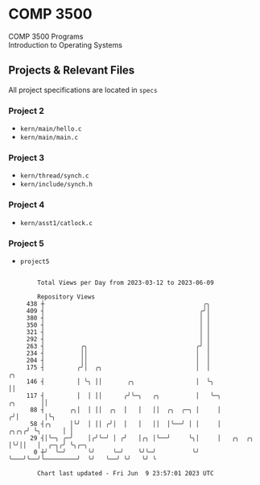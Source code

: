 # COMP 3500
COMP 3500 Programs  
Introduction to Operating Systems  
## Projects & Relevant Files
All project specifications are located in `specs`
### Project 2
- `kern/main/hello.c`
- `kern/main/main.c`
### Project 3
- `kern/thread/synch.c`
- `kern/include/synch.h`
### Project 4
- `kern/asst1/catlock.c`
### Project 5
- `project5`

```

        Total Views per Day from 2023-03-12 to 2023-06-09

        Repository Views
     438 ┼                                            ╭╮
     409 ┤                                           ╭╯│
     380 ┤                                           │ │
     350 ┤                                           │ │
     321 ┤                                           │ │
     292 ┤                                           │ │
     263 ┤          ╭╮                              ╭╯ │
     234 ┤          ││                              │  │
     204 ┤          ││                              │  │
     175 ┤         ╭╯│  ╭╮                          │  │                                    ╭╮
     146 ┤         │ ╰╮ ││       ╭╮                 │  ╰╮                                   ││
     117 ┤         │  │ ││      ╭╯╰─╮   ╭╮          │   ╰─╮                        ╭╮       ││
      88 ┤       ╭╮│  │ ││  ╭╮  │   │   ││  ╭╮  ╭─╮ │     │                       ╭╯│       │╰╮
      58 ┤╭╮     │╰╯  │ ││ ╭╯│  │   │   ││  │╰──╯ │ │     │                  ╭╮╭╮╭╯ ╰╮      │ │
      29 ┤│╰─╮ ╭─╯    │╭╯╰─╯ │ ╭╯   │╭╮ │╰──╯     ╰╮│     │   ╭╮  ╭╮         │╰╯││   │  ╭─╮╭╯ ╰╮╭─╮
       0 ┼╯  ╰─╯      ╰╯     ╰─╯    ╰╯╰─╯          ╰╯     ╰───╯╰──╯╰─────────╯  ╰╯   ╰──╯ ╰╯   ╰╯ ╰

        Chart last updated - Fri Jun  9 23:57:01 2023 UTC
        
```
